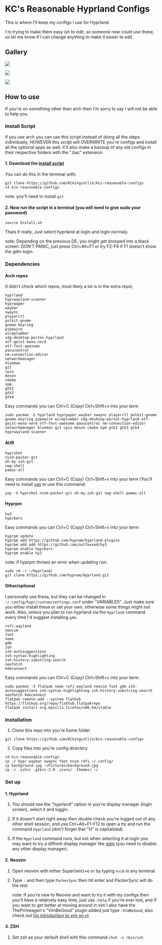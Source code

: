 # KC's Reasonable Hyprland Configs
This is where I'll keep my configs I use for Hyprland.

I'm trying to make them easy ish to edit, so someone new could use these, so let me know if I can change anything to make it easier to edit.

## Gallery

![](https://raw.githubusercontent.com/KCkingcollin/kcs-reasonable-configs/main/Preview-1.png)

![](https://raw.githubusercontent.com/KCkingcollin/kcs-reasonable-configs/main/Preview-2.png)

![](https://raw.githubusercontent.com/KCkingcollin/kcs-reasonable-configs/main/Preview-3.png)

## How to use
If you're on something other than arch then I'm sorry to say I will not be able to help you.

### Install Script

If you use arch you can use this script instead of doing all the steps individually, HOWEVER this script will OVERWRITE you're configs and install all the optional apps as well, it'll also make a backup of any old configs in their respective folders with the ".bac" extension.
#### 1. Download the [install script](https://github.com/KCkingcollin/kcs-reasonable-configs/blob/main/Install.sh)

You can do this in the terminal with:

```
git clone https://github.com/KCkingcollin/kcs-reasonable-configs
cd kcs-reasonable-configs
```

note: you'll need to install ``git``

#### 2. Now run the script in a terminal (you will need to give sudo your password)

```
source Install.sh
```


Thats it really, Just select hyprland at login and login normaly.

note: Depending on the previous DE, you might get drooped into a black screen. DON'T PANIC, just press Ctrl+Alt+F1 or try F2-F9 if F1 doesn't show the gdm login.

### Dependencies
#### Arch repos
(I didn't check which repos, most likely a lot is in the extra repo)
```
hyprland
hyprwayland-scanner
hyprpaper
waybar
swaync
playerctl
polkit-gnome
gnome-keyring
pipewire
wireplumber
xdg-desktop-portal-hyprland
otf-geist-mono-nerd
otf-font-awesome
pavucontrol
nm-connection-editor
networkmanager
blueman
git
cpio
meson
cmake
npm
gtk2
gtk3
gtk4
```
Easy commands you can Ctrl+C (Copy) Ctrl+Shift+v into your term
```
sudo pacman -S hyprland hyprpaper waybar swaync playerctl polkit-gnome gnome-keyring pipewire wireplumber xdg-desktop-portal-hyprland otf-geist-mono-nerd otf-font-awesome pavucontrol nm-connection-editor networkmanager blueman git cpio meson cmake npm gtk2 gtk3 gtk4 hyprwayland-scanner
```


#### AUR
```
hyprshot
nvim-packer-git
oh-my-zsh-git
nwg-shell
pamac-all
```

Easy commands you can Ctrl+C (Copy) Ctrl+Shift+v into your term
(You'll need to install [yay](https://github.com/Jguer/yay) to use this command)
```
yay -S hyprshot nvim-packer-git oh-my-zsh-git nwg-shell pamac-all
```

#### Hyprpm 
```
hy3
hyprbars
```
Easy commands you can Ctrl+C (Copy) Ctrl+Shift+v into your term:
```
hyprpm update
hyprpm add https://github.com/hyprwm/hyprland-plugins
hyprpm add add https://github.com/outfoxxed/hy3
hyprpm enable hyprbars
hyprpm enable hy3
```
note: if hyprpm throws an error when updating run:
```
sudo rm -r ~/Hyprland/ 
git clone https://github.com/hyprwm/Hyprland.git 
```

#### Other/optional
I personally use these, but they can be changed in ``~/.config/hypr/custom/settings.conf`` under "VARIABLES".
Just make sure you either install these or set your own, otherwise some things might not work.
Also, unless you plan to run hyprland via the ``Hyprland`` command every time I'd suggest installing ``gdm``.
```
rofi-wayland
neovim
foot
nemo
gdm
zsh
zsh-autosuggestions
zsh-syntax-highlighting
zsh-history-substring-search
neofetch
kdeconnect
```
Easy commands you can Ctrl+C (Copy) Ctrl+Shift+v into your term:
```
sudo pacman -S flatpak nemo rofi-wayland neovim foot gdm zsh-autosuggestions zsh-syntax-highlighting zsh-history-substring-search neofetch kdeconnect
flatpak remote-add --system flathub https://flathub.org/repo/flathub.flatpakrepo
flatpak install org.mozilla.firefox/x86_64/stable
```

### Installation

1. Clone this repo into you're home folder
```
git clone https://github.com/KCkingcollin/kcs-reasonable-configs
```

2. Copy files into you're config directory
```
cd kcs-reasonable-configs
cp -r hypr waybar swaync foot nvim rofi ~/.config/
cp background.jpg ~/Pictures/background.jpg
cp -r .zshrc .gtkrc-2.0 .icons/ .themes/ ~/
```

### Set up

#### 1. Hyprland
1. You should see the "hyprland" option in you're display manager (login screen), select it and loggin.

2. If it dosen't start right away then double check you're logged out of any other shell session, and use Ctrl+Alt+F1-F12 to open a tty and run the command ``Hyprland`` (don't forget that "H" is capitalized)

3. If the ``Hyprland`` command runs, but not when selecting it at login you may want to try a diffrent display manager like [gdm](https://wiki.archlinux.org/title/Display_manager#Loading_the_display_manager) (you need to disable any other display manager).
#### 2. Neovim
1. Open neovim with either Super(win)+e or by typing ``nvim`` in any terminal.

2. Type ``:`` and then type ``PackerSync`` then hit enter and PackerSync will do the rest.

    note: If you're new to Neovim and want to try it with my configs then you'll have a relatively easy time, just use ``:help`` if you're ever lost, and if you want to get better at moving around in vim I also have the ThePrimeagen's "VimBeGood" plugin added just type ``:VimBeGood``, also check out [his introduction to vim on yt](https://youtube.com/playlist?list=PLm323Lc7iSW_wuxqmKx_xxNtJC_hJbQ7R&si=ytzhuJLDkFTVtJi3)

#### 3. ZSH
1. Set zsh as your default shell with this command ``chsh -s /bin/zsh``
